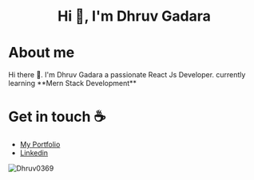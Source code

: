 <h1 align="center">Hi 👋, I'm Dhruv Gadara</h1>

<h1>About me</h1>

<p>Hi there 👋. I'm Dhruv Gadara a passionate React Js Developer. currently learning **Mern Stack Development**</p>

<h1>Get in touch ☕</h1>

<ul>
  <li><a href="http://gadu.epizy.com/" target="blank">My Portfolio</a></li>
  <li><a href="https://www.linkedin.com/in/dhruv-gadara/" target="blank">Linkedin</a></li>
</ul>
</hr>
<p><img align="left" src="https://github-readme-stats.vercel.app/api/top-langs?username=Dhruv0369&show_icons=true&locale=en&layout=compact" alt="Dhruv0369" /></p>
